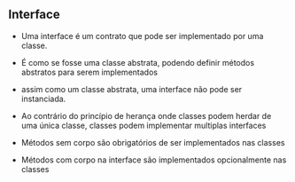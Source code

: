 ## Interface
- Uma interface é um contrato que pode ser implementado por uma classe.
- É como se fosse uma classe abstrata, podendo definir métodos abstratos para serem implementados

- assim como um classe abstrata, uma interface não pode ser instanciada.

- Ao contrário do princípio de herança onde classes podem herdar de uma única classe, classes podem
implementar multiplas interfaces


- Métodos sem corpo são obrigatórios de ser implementados nas classes
- Métodos com corpo na interface são implementados opcionalmente nas classes